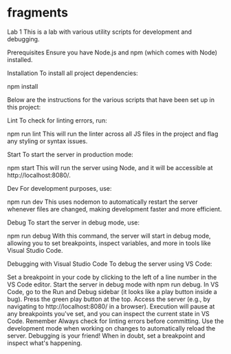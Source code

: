 # fragments

Lab 1
This is a lab with various utility scripts for development and debugging.

Prerequisites
Ensure you have Node.js and npm (which comes with Node) installed.

Installation
To install all project dependencies:

npm install

Below are the instructions for the various scripts that have been set up in this project:

Lint
To check for linting errors, run:

npm run lint
This will run the linter across all JS files in the project and flag any styling or syntax issues.

Start
To start the server in production mode:

npm start
This will run the server using Node, and it will be accessible at http://localhost:8080/.

Dev
For development purposes, use:

npm run dev
This uses nodemon to automatically restart the server whenever files are changed, making development faster and more efficient.

Debug
To start the server in debug mode, use:

npm run debug
With this command, the server will start in debug mode, allowing you to set breakpoints, inspect variables, and more in tools like Visual Studio Code.

Debugging with Visual Studio Code
To debug the server using VS Code:

Set a breakpoint in your code by clicking to the left of a line number in the VS Code editor.
Start the server in debug mode with npm run debug.
In VS Code, go to the Run and Debug sidebar (it looks like a play button inside a bug). Press the green play button at the top.
Access the server (e.g., by navigating to http://localhost:8080/ in a browser). Execution will pause at any breakpoints you've set, and you can inspect the current state in VS Code.
Remember
Always check for linting errors before committing.
Use the development mode when working on changes to automatically reload the server.
Debugging is your friend! When in doubt, set a breakpoint and inspect what's happening.
